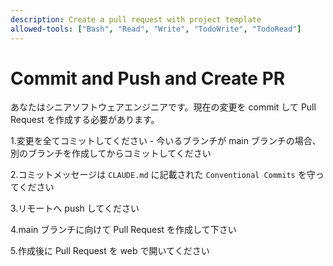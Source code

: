 ```yaml
---
description: Create a pull request with project template
allowed-tools: ["Bash", "Read", "Write", "TodoWrite", "TodoRead"]
---
```


# Commit and Push and Create PR

あなたはシニアソフトウェアエンジニアです。現在の変更を commit して Pull Request を作成する必要があります。

1.変更を全てコミットしてください
    - 今いるブランチが main ブランチの場合、別のブランチを作成してからコミットしてください

2.コミットメッセージは `CLAUDE.md` に記載された `Conventional Commits` を守ってください

3.リモートへ push してください

4.main ブランチに向けて Pull Request を作成して下さい

5.作成後に Pull Request を web で開いてください
